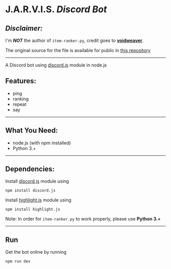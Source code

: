 # **J.A.R.V.I.S. *Discord Bot***
## *Disclaimer:*
I'm ***NOT*** the author of `item-ranker.py`, credit goes to [**voidweaver**](https://github.com/voidweaver).

The original source for the file is available for public in [this repository](https://github.com/voidweaver/item-ranker)

---

A Discord bot using [discord.js](discordjs.org) module in node.js

## Features:
- ping
- ranking
- repeat
- say
---
## What You Need:
- node.js (with *npm* installed)
- Python 3.+
---
## Dependencies:
Install [discord.js](discordjs.org) module using
```
npm install discord.js
```
Install [highlight.js](highlightjs.org) module using
```
npm install highlight.js
```
Note: In order for `item-ranker.py` to work properly, please use **Python 3.+**

---
## Run
Get the bot online by running
```
npm run dev
```
